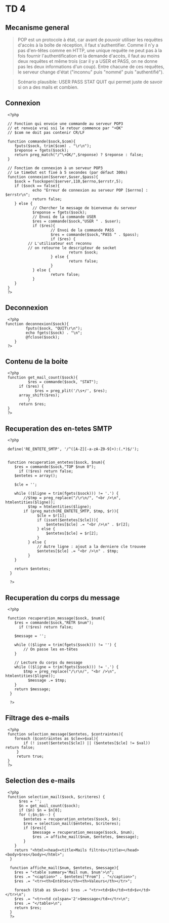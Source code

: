 TD 4
====

Mecanisme general
-----------------

> POP est un protocole à état, car avant de pouvoir utiliser les requêtes d'accès
> à la boîte de réception, il faut s'authentifier.
> Comme il  n'y a pas d'en-têtes comme en HTTP, une unique requête ne peut pas 
> à la fois fournir l'authentification et la demande d'accès,
> il faut au moins deux requêtes et même trois
> (car il y a USER et PASS, on ne donne pas les deux informations d'un coup).
> Entre chacune de ces requêtes, le serveur change d'état
> ("inconnu" puis "nommé" puis "authentifié").

> Scénario plausible: 
> USER PASS STAT QUIT
> qui permet juste de savoir si on a des mails et combien.

Connexion
---------

     <?php

     // Fonction qui envoie une commande au serveur POP3 
     // et renvoie vrai ssi le retour commence par "+OK"
     // $com ne doit pas contenir CR/LF

     function commande($sock,$com){
        fputs($sock, trim($com) . "\r\n");
        $reponse = fgets($sock);
        return preg_match("/^\+OK/",$reponse) ? $reponse : false;
     }

     // Fonction de connexion à un serveur POP3
     // Le timeOut est fixé à 5 secondes (par défaut 300s)
     function connexion($server,$user,$pass){
        $sock = fsockopen($server,110,$errno,$errstr,5);
        if ($sock == false){
                echo "Erreur de connexion au serveur POP [$errno] : $errstr\n";
                return false;
        } else {
                // Chercher le message de bienvenue du serveur
                $reponse = fgets($sock);
                // Envoi de la commande USER
                $res = commande($sock,"USER " . $user);
                if ($res){
                        // Envoi de la commande PASS
                        $res = commande($sock,"PASS " . $pass);
                        if ($res) {
              // L'utilisateur est reconnu
              // on retourne le descripteur de socket
                                return $sock;
                        } else {
                                return false;
                        }
                } else {
                        return false;
                }
        }
     }       
     ?>

Deconnexion
-----------

     <?php
	function deconnexion($sock){
    		 fputs($sock, "QUIT\r\n");
    		 echo fgets($sock) . "\n";
    		 @fclose($sock);
        }
     ?> 

Contenu de la boite
-------------------

     <?php
     function get_mail_count($sock){
     	      $res = commande($sock, "STAT");
  	      if ($res) {
    	         $res = preg_plit('/\s+/', $res);
   		  array_shift($res);
              }
  	      return $res;
     }
     ?>

Recuperation des en-tetes SMTP
------------------------------

     <?php
    
     define('RE_ENTETE_SMTP', '/^([A-Z][-a-zA-Z0-9]+):(.*)$/');
    
    
     function recuperation_entetes($sock, $num){
        $res = commande($sock,"TOP $num 0");
          if (!$res) return false;
        $entetes = array();
        
        $cle = '';
        
        while (($ligne = trim(fgets($sock))) != '.') {
            //$tmp = preg_replace("/\r\n/", "<br />\n", htmlentities($ligne));
              $tmp = htmlentities($ligne);    
            if (preg_match(RE_ENTETE_SMTP, $tmp, $r)){
                  $cle = $r[1];
                  if (isset($entetes[$cle])){
                      $entetes[$cle] .= "<br />\n" . $r[2];
                  } else {
                      $entetes[$cle] = $r[2];
                  }              
              } else {
                  // Autre ligne : ajout a la derniere cle trouvee
                  $entetes[$cle] .= "<br />\n" . $tmp;
              }
        }
        
        return $entetes;
      }
        
      ?> 

Recuperation du corps du message
--------------------------------

     <?php

     function recuperation_message($sock, $num){
        $res = commande($sock,"RETR $num");
          if (!$res) return false;
        
        $message = '';
        
        while (($ligne = trim(fgets($sock))) != '') {
            // On passe les en-têtes
        }
        
        // Lecture du corps du message
        while (($ligne = trim(fgets($sock))) != '.') {
            $tmp = preg_replace("/\r\n/", "<br />\n", htmlentities($ligne));
              $message .= $tmp;
        }
        return $message;
      }

      ?> 

Filtrage des e-mails
--------------------

     <?php
     function selection_message($entetes, $contraintes){
        foreach ($contraintes as $cle=>$val){
            if (! isset($entetes[$cle]) || ($entetes[$cle] != $val)) return false;
         }
         return true;
     }
     ?> 

Selection des e-mails
---------------------

     <?php
     function selection_mail($sock, $criteres) {
          $res = '';
          $n = get_mail_count($sock);
          if ($n) $n = $n[0];
          for (;$n;$n--) {
            $entetes = recuperation_entetes($sock, $n);
            $res = selection_mail($entetes, $criteres);
            if ($res){
                $message = recuperation_message($sock, $num);
                $res .= affiche_mail($num, $entetes, $message);
            }
        }
        return "<html><head><title>Mails filtrés</title></head><body>$res</body></html>"; 
      }
        
      function affiche_mail($num, $entetes, $message){
        $res = "<table summary='Mail num. $num'>\n";
        $res .= "<caption>" . $entetes["From"] . "</caption>";
        $res .= "<tr><th>Entêtes</th><th>Valeurs</th></tr>";
        
        foreach ($tab as $k=>$v) $res .= "<tr><td>$k</td><td>$v</td></tr>\n";
        $res .= "<tr><td colspan='2'>$message</td></tr>\n";
        $res .= "</table>\n";
        return $res;
      }
      ?> 
